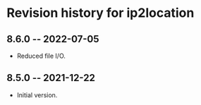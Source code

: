 # Revision history for ip2location

## 8.6.0  -- 2022-07-05

* Reduced file I/O.

## 8.5.0  -- 2021-12-22

* Initial version.

